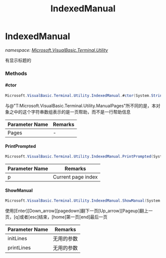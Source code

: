 ﻿---
title: IndexedManual
---

# IndexedManual
_namespace: [Microsoft.VisualBasic.Terminal.Utility](N-Microsoft.VisualBasic.Terminal.Utility.html)_

有显示标题的



### Methods

#### #ctor
```csharp
Microsoft.VisualBasic.Terminal.Utility.IndexedManual.#ctor(System.String[],System.String)
```
与@"T:Microsoft.VisualBasic.Terminal.Utility.ManualPages"所不同的是，本对象之中的这个字符串数组表示的是一页帮助，而不是一行帮助信息

|Parameter Name|Remarks|
|--------------|-------|
|Pages|-|


#### PrintPrompted
```csharp
Microsoft.VisualBasic.Terminal.Utility.IndexedManual.PrintPrompted(System.Int32,System.Int32,System.Int32)
```


|Parameter Name|Remarks|
|--------------|-------|
|p|Current page index|


#### ShowManual
```csharp
Microsoft.VisualBasic.Terminal.Utility.IndexedManual.ShowManual(System.Int32,System.Int32)
```
使用[Enter][Down_arrow][pagedown]翻下一页[Up_arrow][Pageup]翻上一页，[q]或者[esc]结束，[home]第一页[end]最后一页

|Parameter Name|Remarks|
|--------------|-------|
|initLines|无用的参数|
|printLines|无用的参数|



